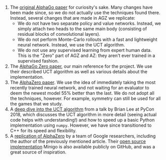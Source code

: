 1. The [original AlphaGo paper](https://www.nature.com/articles/nature16961) for curiosity's sake. Many changes have been made since, so we do not actually use the techniques found there. Instead, several changes that are made in AGZ we replicate:
	* We do not have two separate policy and value networks. Instead, we simply attach two heads to the same main body (consisting of residual blocks of convolutional layers).
	* We do not perform Monte-Carlo rollouts with a fast and lightweight neural network. Instead, we use the UCT algorithm.
	* We do not use any supervised learning from expert human data. This is the "Zero" part of AGZ and AZ: they aren't ever trained in a supervised fashion.
2. The [AlphaGo Zero paper](https://www.nature.com/articles/nature24270), our main reference for the project. We use their described UCT algorithm as well as various details about the implementation.
3. The [AlphaZero paper](https://arxiv.org/abs/1712.01815). We use the idea of immediately taking the most recently trained neural network, and not waiting for an evaluator to deem the newest model 55% better than the last. We do not adopt all the techniques, however. For example, symmetry can still be used for all the games that we study.
4. A [deep dive into the UCT algorithm](https://www.moderndescartes.com/essays/deep_dive_mcts/) from a talk by Brian Lee at PyCon 2018, which discusses the UCT algorithm in more detail (seeing actual code helps with understanding!) and how to speed up a basic Python implementation using `numpy`. However, we have since transitioned to C++ for its speed and flexibility.
5. A [replication of AlphaZero](https://openreview.net/pdf?id=H1eerhIpLV) by a team of Google researchers, including the author of the previously mentioned article. Their [open source implementation](https://github.com/tensorflow/minigo) Minigo is also available publicly on GitHub, and was a great source of inspiration.